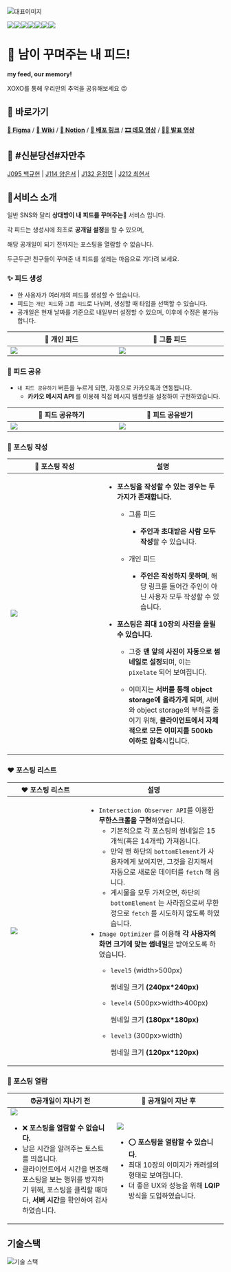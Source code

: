 
![대표이미지](https://user-images.githubusercontent.com/58061756/205224750-21562b0f-8430-4a83-90c3-46b095834e60.png)

<img src="https://img.shields.io/badge/typescript-3178C6?style=for-the-badge&logo=typescript&logoColor=white"><img src="https://img.shields.io/badge/react-61DAFB?style=for-the-badge&logo=react&logoColor=black"><img src="https://img.shields.io/badge/sass-CC6699?style=for-the-badge&logo=SASS&logoColor=white"><img src="https://img.shields.io/badge/nginx-009639?style=for-the-badge&logo=Nginx&logoColor=white"><img src="https://img.shields.io/badge/mysql-4479A1?style=for-the-badge&logo=mysql&logoColor=white"><img src="https://img.shields.io/badge/nestjs-E0234E?style=for-the-badge&logo=NestJS&logoColor=white"><img src="https://img.shields.io/badge/github_actions-2088FF?style=for-the-badge&logo=GitHubActions&logoColor=white">

# 📸 남이 꾸며주는 내 피드!

**my feed, our memory!**

XOXO를 통해 우리만의 추억을 공유해보세요 😉
## 🔗 바로가기

[**🎨 Figma**](https://www.figma.com/file/K0yjvdx9wh8zgwbCCp0m98/web02-xoxo?node-id=0%3A1&t=vBAEWgvNcUjFYlEv-0) / [**📃 Wiki**](https://github.com/boostcampwm-2022/Web02-XOXO/wiki) / [**💭 Notion**](https://www.notion.so/ebf0ede8ade04eb297fa9bb3697984bd) / [**🎄 배포 링크**](http://www.xoxoforyou.me) / [**🎞 데모 영상**](https://www.youtube.com/watch?v=g6SQzZQf7bU) /  [**👩‍🏫 발표 영상**](https://www.youtube.com/watch?v=bMe18DwLIXo)
## 🚊 #신분당선#자만추

[J095 백규현](https://github.com/edhz8) | [J114 양은서](https://github.com/yess98) | [J132 윤정민](https://github.com/jungmiin) | [J212 최현서](https://github.com/CHOIHYEONSEO)

## 🎄서비스 소개

일반 SNS와 달리 **상대방이 내 피드를 꾸며주는🎨** 서비스 입니다.

각 피드는 생성시에 최초로 **공개일 설정**을 할 수 있으며, 

해당 공개일이 되기 전까지는 포스팅을 열람할 수 없습니다.

두근두근! 친구들이 꾸며준 내 피드를 설레는 마음으로 기다려 보세요.

### ✨ 피드 생성

- 한 사용자가 여러개의 피드를 생성할 수 있습니다.
- 피드는 `개인 피드`와 `그룹 피드`로 나뉘며, 생성할 때 타입을 선택할 수 있습니다.
- 공개일은 현재 날짜를 기준으로 내일부터 설정할 수 있으며, 이후에 수정은 불가능 합니다.

<table>
   <thead>
      <tr>
         <th width="500px">👤 개인 피드</th>
         <th width="500px">👥 그룹 피드</th>
      </tr>
   </thead>
   <tbody>
      <tr width="600px">
         <td>
            <img src="https://user-images.githubusercontent.com/58061756/208254278-38682001-2576-4bde-832a-c7a6d065a3a4.gif">
         </td>
         <td>
            <img src="https://user-images.githubusercontent.com/58061756/208254287-a0e14f1e-829d-4d09-8951-17a477ad1b1e.gif">
       </td>
      </tr>
   </tbody>
</table>

### 🎈 피드 공유

- `내 피드 공유하기` 버튼을 누르게 되면, 자동으로 카카오톡과 연동됩니다.
    - **카카오 메시지 API** 를 이용해 직접 메시지 템플릿을 설정하여 구현하였습니다.
<table>
   <thead>
      <tr>
         <th width="500px">💌 피드 공유하기</th>
         <th width="500px">📮 피드 공유받기</th>
      </tr>
   </thead>
   <tbody>
      <tr width="600px">
         <td>
            <img src="https://user-images.githubusercontent.com/58061756/208255721-a2dc1003-71df-46cf-83cc-97f23742b70e.gif">
         </td>
         <td>
		 <img src="https://user-images.githubusercontent.com/58061756/208255766-1052d4f9-40ed-455e-a31c-d5e3d2e79939.gif">
       </td>
      </tr>
   </tbody>
</table>

### 🎉 포스팅 작성

<table>
   <thead>
      <tr>
         <th width="500px">🎉 포스팅 작성</th>
         <th width="500px">설명</th>
      </tr>
   </thead>
   <tbody>
      <tr width="600px">
         <td>
		 <img src="https://user-images.githubusercontent.com/58061756/208255773-7150f733-b718-41e8-9dce-7eebc37a15fe.gif">
         </td>
         <td>
		 
- **포스팅을 작성할 수 있는 경우는 두가지가 존재합니다.**

    - 그룹 피드
	
        - **주인과 초대받은 사람 모두 작성**할 수 있습니다.
		
    - 개인 피드
	
        - **주인은 작성하지 못하며**, 해당 링크를 들어간 주인이 아닌 사용자 모두 작성할 수 있습니다.
		
- **포스팅은 최대 10장의 사진을 올릴 수 있습니다.**

    - 그중 **맨 앞의 사진이 자동으로 썸네일로 설정**되며, 이는 `pixelate` 되어 보여집니다.
	
    - 이미지는 **서버를 통해 object storage에 올라가게 되며**, 서버와 object storage의 부하를 줄이기 위해, **클라이언트에서 자체적으로 모든 이미지를 500kb 이하로 압축**시킵니다.
       </td>
      </tr>
   </tbody>
</table>

### ♥ 포스팅 리스트

<table>
   <thead>
      <tr>
         <th width="500px">♥ 포스팅 리스트</th>
         <th width="500px">설명</th>
      </tr>
   </thead>
   <tbody>
      <tr width="600px">
         <td>
		 <img src="https://user-images.githubusercontent.com/58061756/208255839-98b7914d-9c39-4ef3-a24d-31aa5d2df9a1.gif">
         </td>
         <td>

- `Intersection Observer API`를 이용한 **무한스크롤을 구현**하였습니다.
    - 기본적으로 각 포스팅의 썸네일은 15개씩(혹은 14개씩) 가져옵니다.
    - 만약 맨 하단의 `bottomElement`가 사용자에게 보여지면, 그것을 감지해서 자동으로 새로운 데이터를 `fetch` 해 옵니다.
    - 게시물을 모두 가져오면, 하단의 `bottomElement` 는 사라짐으로써 무한정으로 `fetch` 를 시도하지 않도록 하였습니다.
- `Image Optimizer` 를 이용해 **각 사용자의 화면 크기에 맞는 썸네일**을 받아오도록 하였습니다.
    - `level5` (width>500px)
        
        썸네일 크기 **(240px*240px)**
        
    - `level4` (500px>width>400px)
        
        썸네일 크기 **(180px*180px)**
        
    - `level3` (300px>width)
        
        썸네일 크기 **(120px*120px)**

       </td>
      </tr>
   </tbody>
</table>


### 🎁 포스팅 열람

<table>
   <thead>
      <tr>
         <th width="500px">⏰공개일이 지나기 전</th>
         <th width="500px">🤩 공개일이 지난 후</th>
      </tr>
   </thead>
   <tbody>
      <tr width="600px">
         <td>

<img src="https://user-images.githubusercontent.com/58061756/208255976-de32bb41-4f47-4292-b26b-0b1370713f93.gif">

- ❌ **포스팅을 열람할 수 없습니다.**
- 남은 시간을 알려주는 토스트를 띄웁니다.
- 클라이언트에서 시간을 변조해 포스팅을 보는 행위를 방지하기 위해, 포스팅을 클릭할 때마다, **서버 시간**을 확인하여 검사하였습니다.
</td>	 
<td>

<img src="https://user-images.githubusercontent.com/58061756/208255923-d8dbb915-8c1c-4ffa-8ce5-5f63481a4060.gif">

- ⭕ **포스팅을 열람할 수 있습니다.**
- 최대 10장의 이미지가 캐러셀의 형태로 보여집니다.
- 더 좋은 UX와 성능을 위해 **LQIP**방식을 도입하였습니다.
       </td>
      </tr>
   </tbody>
</table>


## 기술스택

![기술 스택](https://user-images.githubusercontent.com/58061756/205233670-e0641372-a713-45fc-b4ab-b5bbdef31d42.png)

